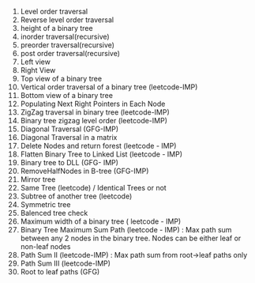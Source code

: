 1. Level order traversal 
2. Reverse level order traversal 
3. height of a binary tree
4. inorder traversal(recursive)
5. preorder traversal(recursive)
6. post order traversal(recursive)
7. Left view 
8. Right View
9. Top view of a binary tree
10. Vertical order traversal of a binary tree (leetcode-IMP)
11. Bottom view of a binary tree
12. Populating Next Right Pointers in Each Node
13. ZigZag traversal in binary tree (leetcode-IMP)
14. Binary tree zigzag level order (leetcode-IMP)
15. Diagonal Traversal (GFG-IMP)
16. Diagonal Traversal in a matrix
17. Delete Nodes and return forest (leetcode - IMP)
18. Flatten Binary Tree to Linked List (leetcode - IMP)
19. Binary tree to DLL (GFG- IMP)
20. RemoveHalfNodes in B-tree (GFG-IMP)
21. Mirror tree
22. Same Tree (leetcode) / Identical Trees or not
23. Subtree of another tree (leetcode)
24. Symmetric tree
25. Balenced tree check
26. Maximum width of a binary tree ( leetcode - IMP)
27. Binary Tree Maximum Sum Path (leetcode - IMP) : Max path sum between any 2 nodes in the binary tree. Nodes can be either leaf or non-leaf nodes
28. Path Sum II (leetcode-IMP) : Max path sum from root->leaf paths only
29. Path Sum III (leetcode-IMP)
30. Root to leaf paths (GFG)
